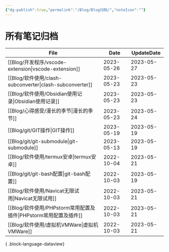 ```yaml
---
{"dg-publish":true,"permalink":"/Blog/Blog归档/","noteIcon":""}
---
```



# 所有笔记归档

| File                                                    | Date       | UpdateDate |
| ------------------------------------------------------- | ---------- | ---------- |
| [[Blog/开发程序/vscode-extension\|vscode-extension]]     | 2023-05-26 | 2023-05-27 |
| [[Blog/软件使用/clash-subconverter\|clash-subconverter]] | 2023-05-23 | 2023-05-23 |
| [[Blog/软件使用/Obsidian使用记录\|Obsidian使用记录]]             | 2023-05-23 | 2023-05-23 |
| [[Blog/心得感受/漫长的季节\|漫长的季节]]                           | 2023-05-23 | 2023-05-24 |
| [[Blog/git/GIT操作\|GIT操作]]                            | 2023-05-19 | 2023-05-19 |
| [[Blog/git/git-submodule\|git-submodule]]            | 2023-05-13 | 2023-05-19 |
| [[Blog/软件使用/termux安卓\|termux安卓]]                     | 2022-10-04 | 2023-05-21 |
| [[Blog/git/git-bash配置\|git-bash配置]]                  | 2022-10-03 | 2023-05-19 |
| [[Blog/软件使用/Navicat无限试用\|Navicat无限试用]]               | 2022-10-03 | 2023-05-21 |
| [[Blog/软件使用/PHPstorm常用配置及插件\|PHPstorm常用配置及插件]]       | 2022-10-03 | 2023-05-21 |
| [[Blog/软件使用/虚拟机VMWare\|虚拟机VMWare]]                   | 2022-10-03 | 2023-05-21 |

{ .block-language-dataview}